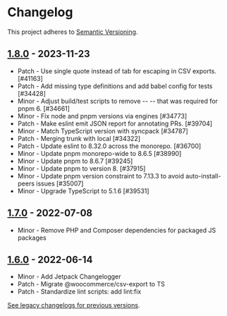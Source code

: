 # Changelog 

This project adheres to [Semantic Versioning](https://semver.org/spec/v2.0.0.html).

## [1.8.0](https://www.npmjs.com/package/@woocommerce/csv-export/v/1.8.0) - 2023-11-23 

-   Patch - Use single quote instead of tab for escaping in CSV exports. [#41163]
-   Patch - Add missing type definitions and add babel config for tests [#34428]
-   Minor - Adjust build/test scripts to remove -- -- that was required for pnpm 6. [#34661]
-   Minor - Fix node and pnpm versions via engines [#34773]
-   Patch - Make eslint emit JSON report for annotating PRs. [#39704]
-   Minor - Match TypeScript version with syncpack [#34787]
-   Patch - Merging trunk with local [#34322]
-   Patch - Update eslint to 8.32.0 across the monorepo. [#36700]
-   Minor - Update pnpm monorepo-wide to 8.6.5 [#38990]
-   Minor - Update pnpm to 8.6.7 [#39245]
-   Minor - Update pnpm to version 8. [#37915]
-   Minor - Update pnpm version constraint to 7.13.3 to avoid auto-install-peers issues [#35007]
-   Minor - Upgrade TypeScript to 5.1.6 [#39531]

## [1.7.0](https://www.npmjs.com/package/@woocommerce/csv-export/v/1.7.0) - 2022-07-08 

-   Minor - Remove PHP and Composer dependencies for packaged JS packages

## [1.6.0](https://www.npmjs.com/package/@woocommerce/csv-export/v/1.6.0) - 2022-06-14 

-   Minor - Add Jetpack Changelogger
-   Patch - Migrate @woocommerce/csv-export to TS
-   Patch - Standardize lint scripts: add lint:fix

[See legacy changelogs for previous versions](https://github.com/woocommerce/woocommerce/blob/68581955106947918d2b17607a01bdfdf22288a9/packages/js/csv-export/CHANGELOG.md).

